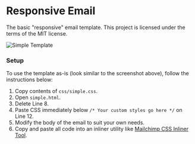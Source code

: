Responsive Email
================
The basic "responsive" email template. This project is licensed under the terms of the MIT license.

![Simple Template](/images/simple-template.png?raw=true)

### Setup

To use the template as-is (look similar to the screenshot above), follow the instructions below:

1. Copy contents of `css/simple.css`.
2. Open `simple.html`.
3. Delete Line 8.
4. Paste CSS immediately below `/* Your custom styles go here */` on Line 12.
5. Modify the body of the email to suit your own needs.
6. Copy and paste all code into an inliner utility like [Mailchimp CSS Inliner Tool](https://templates.mailchimp.com/resources/inline-css/).
